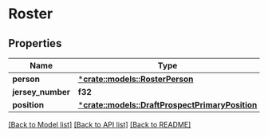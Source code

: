 # Roster

## Properties

Name | Type | Description | Notes
------------ | ------------- | ------------- | -------------
**person** | [***crate::models::RosterPerson**](Roster_person.md) |  | [optional] 
**jersey_number** | **f32** |  | [optional] 
**position** | [***crate::models::DraftProspectPrimaryPosition**](DraftProspect_primaryPosition.md) |  | [optional] 

[[Back to Model list]](../README.md#documentation-for-models) [[Back to API list]](../README.md#documentation-for-api-endpoints) [[Back to README]](../README.md)


